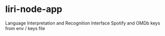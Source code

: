 # liri-node-app
Language Interpretation and Recognition Interface
Spotify and OMDb keys from env / keys file
